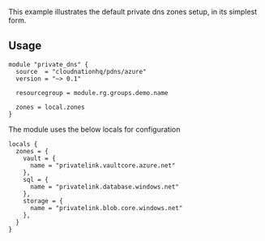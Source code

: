 This example illustrates the default private dns zones setup, in its simplest form.

## Usage

```hcl
module "private_dns" {
  source  = "cloudnationhq/pdns/azure"
  version = "~> 0.1"

  resourcegroup = module.rg.groups.demo.name

  zones = local.zones
}
```

The module uses the below locals for configuration

```hcl
locals {
  zones = {
    vault = {
      name = "privatelink.vaultcore.azure.net"
    },
    sql = {
      name = "privatelink.database.windows.net"
    },
    storage = {
      name = "privatelink.blob.core.windows.net"
    },
  }
}
```
